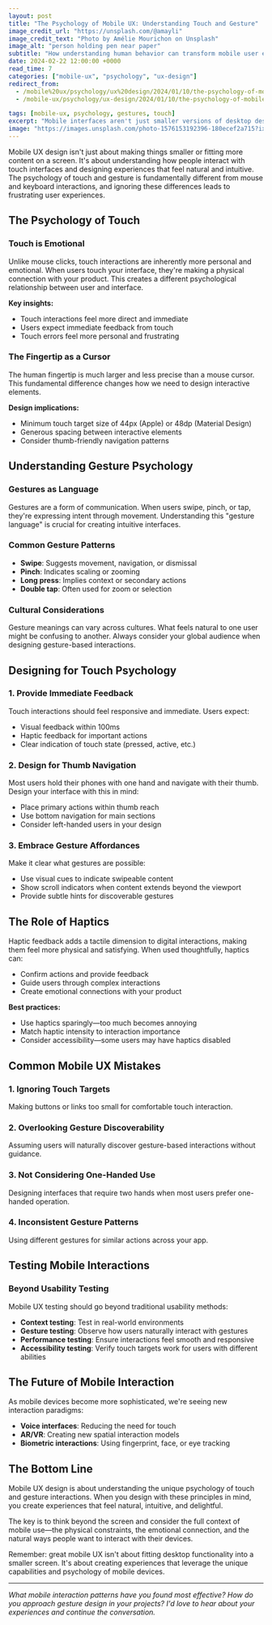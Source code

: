 ```yaml
---
layout: post
title: "The Psychology of Mobile UX: Understanding Touch and Gesture"
image_credit_url: "https://unsplash.com/@amayli"
image_credit_text: "Photo by Amélie Mourichon on Unsplash"
image_alt: "person holding pen near paper"
subtitle: "How understanding human behavior can transform mobile user experiences"
date: 2024-02-22 12:00:00 +0000
read_time: 7
categories: ["mobile-ux", "psychology", "ux-design"]
redirect_from:
  - /mobile%20ux/psychology/ux%20design/2024/01/10/the-psychology-of-mobile-ux/
  - /mobile-ux/psychology/ux-design/2024/01/10/the-psychology-of-mobile-ux/

tags: [mobile-ux, psychology, gestures, touch]
excerpt: "Mobile interfaces aren't just smaller versions of desktop designs. Understanding the psychology of touch and gesture can transform your mobile user experience."
image: "https://images.unsplash.com/photo-1576153192396-180ecef2a715?ixid=M3w4MDk1ODZ8MHwxfHNlYXJjaHwyfHx1eCUyMGRlc2lnbnxlbnwxfDB8fHwxNzU4OTk2ODk5fDA&ixlib=rb-4.1.0&w=1200&h=630&fit=crop&auto=format"
---
```


Mobile UX design isn't just about making things smaller or fitting more content on a screen. It's about understanding how people interact with touch interfaces and designing experiences that feel natural and intuitive. The psychology of touch and gesture is fundamentally different from mouse and keyboard interactions, and ignoring these differences leads to frustrating user experiences.

## The Psychology of Touch

### Touch is Emotional
Unlike mouse clicks, touch interactions are inherently more personal and emotional. When users touch your interface, they're making a physical connection with your product. This creates a different psychological relationship between user and interface.

**Key insights:**
- Touch interactions feel more direct and immediate
- Users expect immediate feedback from touch
- Touch errors feel more personal and frustrating

### The Fingertip as a Cursor
The human fingertip is much larger and less precise than a mouse cursor. This fundamental difference changes how we need to design interactive elements.

**Design implications:**
- Minimum touch target size of 44px (Apple) or 48dp (Material Design)
- Generous spacing between interactive elements
- Consider thumb-friendly navigation patterns

## Understanding Gesture Psychology

### Gestures as Language
Gestures are a form of communication. When users swipe, pinch, or tap, they're expressing intent through movement. Understanding this "gesture language" is crucial for creating intuitive interfaces.

### Common Gesture Patterns
- **Swipe**: Suggests movement, navigation, or dismissal
- **Pinch**: Indicates scaling or zooming
- **Long press**: Implies context or secondary actions
- **Double tap**: Often used for zoom or selection

### Cultural Considerations
Gesture meanings can vary across cultures. What feels natural to one user might be confusing to another. Always consider your global audience when designing gesture-based interactions.

## Designing for Touch Psychology

### 1. Provide Immediate Feedback
Touch interactions should feel responsive and immediate. Users expect:
- Visual feedback within 100ms
- Haptic feedback for important actions
- Clear indication of touch state (pressed, active, etc.)

### 2. Design for Thumb Navigation
Most users hold their phones with one hand and navigate with their thumb. Design your interface with this in mind:
- Place primary actions within thumb reach
- Use bottom navigation for main sections
- Consider left-handed users in your design

### 3. Embrace Gesture Affordances
Make it clear what gestures are possible:
- Use visual cues to indicate swipeable content
- Show scroll indicators when content extends beyond the viewport
- Provide subtle hints for discoverable gestures

## The Role of Haptics

Haptic feedback adds a tactile dimension to digital interactions, making them feel more physical and satisfying. When used thoughtfully, haptics can:
- Confirm actions and provide feedback
- Guide users through complex interactions
- Create emotional connections with your product

**Best practices:**
- Use haptics sparingly—too much becomes annoying
- Match haptic intensity to interaction importance
- Consider accessibility—some users may have haptics disabled

## Common Mobile UX Mistakes

### 1. Ignoring Touch Targets
Making buttons or links too small for comfortable touch interaction.

### 2. Overlooking Gesture Discoverability
Assuming users will naturally discover gesture-based interactions without guidance.

### 3. Not Considering One-Handed Use
Designing interfaces that require two hands when most users prefer one-handed operation.

### 4. Inconsistent Gesture Patterns
Using different gestures for similar actions across your app.

## Testing Mobile Interactions

### Beyond Usability Testing
Mobile UX testing should go beyond traditional usability methods:

- **Context testing**: Test in real-world environments
- **Gesture testing**: Observe how users naturally interact with gestures
- **Performance testing**: Ensure interactions feel smooth and responsive
- **Accessibility testing**: Verify touch targets work for users with different abilities

## The Future of Mobile Interaction

As mobile devices become more sophisticated, we're seeing new interaction paradigms:
- **Voice interfaces**: Reducing the need for touch
- **AR/VR**: Creating new spatial interaction models
- **Biometric interactions**: Using fingerprint, face, or eye tracking

## The Bottom Line

Mobile UX design is about understanding the unique psychology of touch and gesture interactions. When you design with these principles in mind, you create experiences that feel natural, intuitive, and delightful.

The key is to think beyond the screen and consider the full context of mobile use—the physical constraints, the emotional connection, and the natural ways people want to interact with their devices.

Remember: great mobile UX isn't about fitting desktop functionality into a smaller screen. It's about creating experiences that leverage the unique capabilities and psychology of mobile devices.

---

*What mobile interaction patterns have you found most effective? How do you approach gesture design in your projects? I'd love to hear about your experiences and continue the conversation.*
